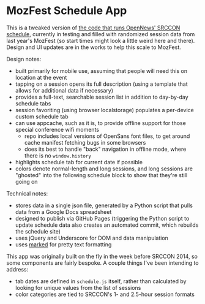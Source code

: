 MozFest Schedule App
====================

This is a tweaked version of [the code that runs OpenNews' SRCCON schedule](https://github.com/OpenNews/srccon-schedule), currently in testing and filled with randomized session data from last year's MozFest (so start times might look a little weird here and there). Design and UI updates are in the works to help this scale to MozFest.

Design notes:

* built primarily for mobile use, assuming that people will need this on location at the event
* tapping on a session opens its full description (using a template that allows for additional data if necessary)
* provides a full-text, searchable session list in addition to day-by-day schedule tabs
* session favoriting (using browser localstorage) populates a per-device custom schedule tab
* can use appcache, such as it is, to provide offline support for those special conference wifi moments
    * repo includes local versions of OpenSans font files, to get around cache manifest fetching bugs in some browsers
    * does its best to handle "back" navigation in offline mode, where there is no `window.history`
* highlights schedule tab for current date if possible
* colors denote normal-length and long sessions, and long sessions are "ghosted" into the following schedule block to show that they're still going on

Technical notes:

* stores data in a single json file, generated by a Python script that pulls data from a Google Docs spreadsheet
* designed to publish via GitHub Pages (triggering the Python script to update schedule data also creates an automated commit, which rebuilds the schedule site)
* uses jQuery and Underscore for DOM and data manipulation
* uses [marked](https://github.com/chjj/marked) for pretty text formatting

This app was originally built on the fly in the week before SRCCON 2014, so some components are fairly bespoke. A couple things I've been intending to address:

* tab dates are defined in `schedule.js` itself, rather than calculated by looking for unique values from the list of sessions
* color categories are tied to SRCCON's 1- and 2.5-hour session formats
